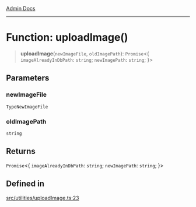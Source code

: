 [Admin Docs](/)

***

# Function: uploadImage()

> **uploadImage**(`newImageFile`, `oldImagePath`): `Promise`\<\{ `imageAlreadyInDbPath`: `string`; `newImagePath`: `string`; \}\>

## Parameters

### newImageFile

`TypeNewImageFile`

### oldImagePath

`string`

## Returns

`Promise`\<\{ `imageAlreadyInDbPath`: `string`; `newImagePath`: `string`; \}\>

## Defined in

[src/utilities/uploadImage.ts:23](https://github.com/Suyash878/talawa-api/blob/cfd688207611ba245c99edd8dbaccb2cdbf6a043/src/utilities/uploadImage.ts#L23)
